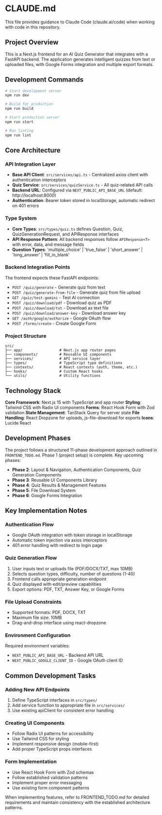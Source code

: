 # CLAUDE.md

This file provides guidance to Claude Code (claude.ai/code) when working with code in this repository.

## Project Overview

This is a Next.js frontend for an AI Quiz Generator that integrates with a FastAPI backend. The application generates intelligent quizzes from text or uploaded files, with Google Forms integration and multiple export formats.

## Development Commands

```bash
# Start development server
npm run dev

# Build for production
npm run build

# Start production server
npm run start

# Run linting
npm run lint
```

## Core Architecture

### API Integration Layer
- **Base API Client**: `src/services/api.ts` - Centralized axios client with authentication interceptors
- **Quiz Service**: `src/services/quizService.ts` - All quiz-related API calls
- **Backend URL**: Configured via `NEXT_PUBLIC_API_BASE_URL` (default: http://localhost:8000)
- **Authentication**: Bearer token stored in localStorage, automatic redirect on 401 errors

### Type System
- **Core Types**: `src/types/quiz.ts` defines Question, Quiz, QuizGenerationRequest, and APIResponse interfaces
- **API Response Pattern**: All backend responses follow `APIResponse<T>` with error, data, and message fields
- **Question Types**: 'multiple_choice' | 'true_false' | 'short_answer' | 'long_answer' | 'fill_in_blank'

### Backend Integration Points
The frontend expects these FastAPI endpoints:
- `POST /quiz/generate` - Generate quiz from text
- `POST /quiz/generate-from-file` - Generate quiz from file upload  
- `GET /quiz/test-gemini` - Test AI connection
- `POST /quiz/download/pdf` - Download quiz as PDF
- `POST /quiz/download/txt` - Download as text file
- `POST /quiz/download/answer-key` - Download answer key
- `GET /auth/google/authorize` - Google OAuth flow
- `POST /forms/create` - Create Google Form

### Project Structure
```
src/
├── app/                 # Next.js app router pages
├── components/          # Reusable UI components
├── services/            # API service layer
├── types/               # TypeScript type definitions
├── contexts/            # React contexts (auth, theme, etc.)
├── hooks/               # Custom React hooks
└── utils/               # Utility functions
```

## Technology Stack

**Core Framework**: Next.js 15 with TypeScript and app router
**Styling**: Tailwind CSS with Radix UI components
**Forms**: React Hook Form with Zod validation
**State Management**: TanStack Query for server state
**File Handling**: React Dropzone for uploads, js-file-download for exports
**Icons**: Lucide React

## Development Phases

The project follows a structured 11-phase development approach outlined in `FRONTEND_TODO.md`. Phase 1 (project setup) is complete. Key upcoming phases:

- **Phase 2**: Layout & Navigation, Authentication Components, Quiz Generation Components
- **Phase 3**: Reusable UI Components Library
- **Phase 4**: Quiz Results & Management Features
- **Phase 5**: File Download System
- **Phase 6**: Google Forms Integration

## Key Implementation Notes

### Authentication Flow
- Google OAuth integration with token storage in localStorage
- Automatic token injection via axios interceptors
- 401 error handling with redirect to login page

### Quiz Generation Flow
1. User inputs text or uploads file (PDF/DOCX/TXT, max 10MB)
2. Selects question types, difficulty, number of questions (1-40)
3. Frontend calls appropriate generation endpoint
4. Quiz displayed with edit/preview capabilities
5. Export options: PDF, TXT, Answer Key, or Google Forms

### File Upload Constraints
- Supported formats: PDF, DOCX, TXT
- Maximum file size: 10MB
- Drag-and-drop interface using react-dropzone

### Environment Configuration
Required environment variables:
- `NEXT_PUBLIC_API_BASE_URL` - Backend API URL
- `NEXT_PUBLIC_GOOGLE_CLIENT_ID` - Google OAuth client ID

## Common Development Tasks

### Adding New API Endpoints
1. Define TypeScript interfaces in `src/types/`
2. Add service function to appropriate file in `src/services/`
3. Use existing apiClient for consistent error handling

### Creating UI Components
- Follow Radix UI patterns for accessibility
- Use Tailwind CSS for styling
- Implement responsive design (mobile-first)
- Add proper TypeScript props interfaces

### Form Implementation
- Use React Hook Form with Zod schemas
- Follow established validation patterns
- Implement proper error messaging
- Use existing form component patterns

When implementing features, refer to FRONTEND_TODO.md for detailed requirements and maintain consistency with the established architecture patterns.